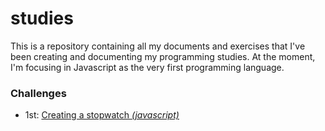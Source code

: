 # studies

This is a repository containing all my documents and exercises that I've been creating and documenting my programming studies. At the moment, I'm focusing in Javascript as the very first programming language.


### Challenges

- 1st: [Creating a stopwatch *(javascript)*](https://github.com/julianosill/studies/tree/master/js-stopwatch)
